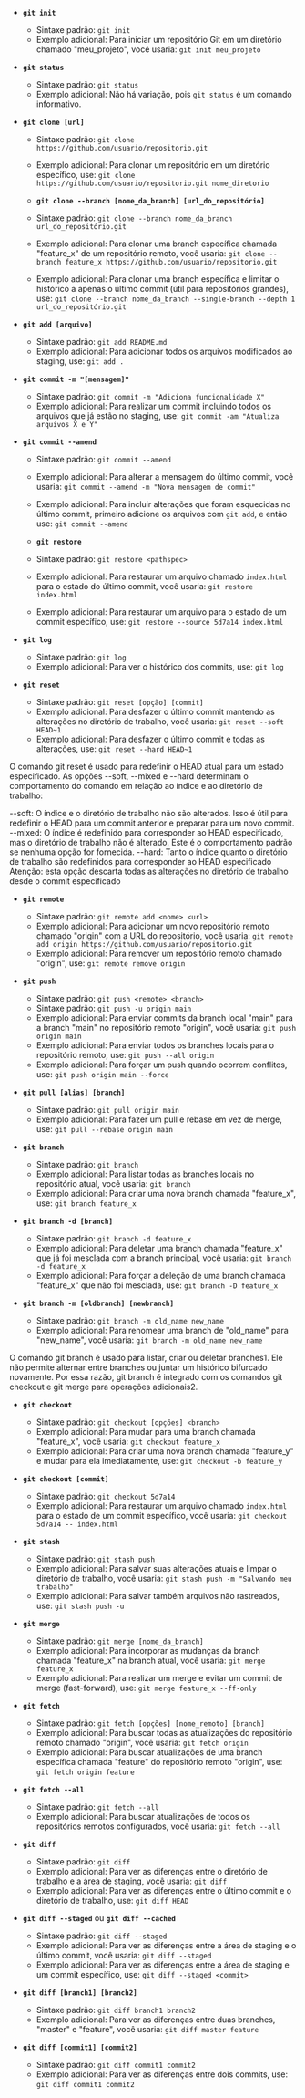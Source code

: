 - **`git init`**
  - Sintaxe padrão: `git init`
  - Exemplo adicional: Para iniciar um repositório Git em um diretório chamado "meu_projeto", você usaria: `git init meu_projeto`

- **`git status`**
  - Sintaxe padrão: `git status`
  - Exemplo adicional: Não há variação, pois `git status` é um comando informativo.

- **`git clone [url]`**
  - Sintaxe padrão: `git clone https://github.com/usuario/repositorio.git`
  - Exemplo adicional: Para clonar um repositório em um diretório específico, use: `git clone https://github.com/usuario/repositorio.git nome_diretorio`
  
  - **`git clone --branch [nome_da_branch] [url_do_repositório]`**
  - Sintaxe padrão: `git clone --branch nome_da_branch url_do_repositório.git`
  - Exemplo adicional: Para clonar uma branch específica chamada "feature_x" de um repositório remoto, você usaria: `git clone --branch feature_x https://github.com/usuario/repositorio.git`
  - Exemplo adicional: Para clonar uma branch específica e limitar o histórico a apenas o último commit (útil para repositórios grandes), use: `git clone --branch nome_da_branch --single-branch --depth 1 url_do_repositório.git`

- **`git add [arquivo]`**
  - Sintaxe padrão: `git add README.md`
  - Exemplo adicional: Para adicionar todos os arquivos modificados ao staging, use: `git add .`

- **`git commit -m "[mensagem]"`**
  - Sintaxe padrão: `git commit -m "Adiciona funcionalidade X"`
  - Exemplo adicional: Para realizar um commit incluindo todos os arquivos que já estão no staging, use: `git commit -am "Atualiza arquivos X e Y"`

- **`git commit --amend`**
  - Sintaxe padrão: `git commit --amend`
  - Exemplo adicional: Para alterar a mensagem do último commit, você usaria: `git commit --amend -m "Nova mensagem de commit"`
  - Exemplo adicional: Para incluir alterações que foram esquecidas no último commit, primeiro adicione os arquivos com `git add`, e então use: `git commit --amend`

  
  - **`git restore`**
  - Sintaxe padrão: `git restore <pathspec>`
  - Exemplo adicional: Para restaurar um arquivo chamado `index.html` para o estado do último commit, você usaria: `git restore index.html`
  - Exemplo adicional: Para restaurar um arquivo para o estado de um commit específico, use: `git restore --source 5d7a14 index.html`

- **`git log`**
  - Sintaxe padrão: `git log`
  - Exemplo adicional: Para ver o histórico dos commits, use: `git log`

- **`git reset`**
  - Sintaxe padrão: `git reset [opção] [commit]`
  - Exemplo adicional: Para desfazer o último commit mantendo as alterações no diretório de trabalho, você usaria: `git reset --soft HEAD~1`
  - Exemplo adicional: Para desfazer o último commit e todas as alterações, use: `git reset --hard HEAD~1`

O comando git reset é usado para redefinir o HEAD atual para um estado especificado. As opções --soft, --mixed e --hard determinam o comportamento do comando em relação ao índice e ao diretório de trabalho:

--soft: O índice e o diretório de trabalho não são alterados. Isso é útil para redefinir o HEAD para um commit anterior e preparar para um novo commit.
--mixed: O índice é redefinido para corresponder ao HEAD especificado, mas o diretório de trabalho não é alterado. Este é o comportamento padrão se nenhuma opção for fornecida.
--hard: Tanto o índice quanto o diretório de trabalho são redefinidos para corresponder ao HEAD especificado
Atenção: esta opção descarta todas as alterações no diretório de trabalho desde o commit especificado

- **`git remote`**
  - Sintaxe padrão: `git remote add <nome> <url>`
  - Exemplo adicional: Para adicionar um novo repositório remoto chamado "origin" com a URL do repositório, você usaria: `git remote add origin https://github.com/usuario/repositorio.git`
  - Exemplo adicional: Para remover um repositório remoto chamado "origin", use: `git remote remove origin`  
  
- **`git push`**
  - Sintaxe padrão: `git push <remote> <branch>`
  - Sintaxe padrão: `git push -u origin main`
  - Exemplo adicional: Para enviar commits da branch local "main" para a branch "main" no repositório remoto "origin", você usaria: `git push origin main`
  - Exemplo adicional: Para enviar todos os branches locais para o repositório remoto, use: `git push --all origin`
  - Exemplo adicional: Para forçar um push quando ocorrem conflitos, use: `git push origin main --force`

- **`git pull [alias] [branch]`**
  - Sintaxe padrão: `git pull origin main`
  - Exemplo adicional: Para fazer um pull e rebase em vez de merge, use: `git pull --rebase origin main`

- **`git branch`**
  - Sintaxe padrão: `git branch`
  - Exemplo adicional: Para listar todas as branches locais no repositório atual, você usaria: `git branch`
  - Exemplo adicional: Para criar uma nova branch chamada "feature_x", use: `git branch feature_x`

- **`git branch -d [branch]`**
  - Sintaxe padrão: `git branch -d feature_x`
  - Exemplo adicional: Para deletar uma branch chamada "feature_x" que já foi mesclada com a branch principal, você usaria: `git branch -d feature_x`
  - Exemplo adicional: Para forçar a deleção de uma branch chamada "feature_x" que não foi mesclada, use: `git branch -D feature_x`

- **`git branch -m [oldbranch] [newbranch]`**
  - Sintaxe padrão: `git branch -m old_name new_name`
  - Exemplo adicional: Para renomear uma branch de "old_name" para "new_name", você usaria: `git branch -m old_name new_name`

O comando git branch é usado para listar, criar ou deletar branches1. Ele não permite alternar entre branches ou juntar um histórico bifurcado novamente. Por essa razão, git branch é integrado com os comandos git checkout e git merge para operações adicionais2.

- **`git checkout`**
  - Sintaxe padrão: `git checkout [opções] <branch>`
  - Exemplo adicional: Para mudar para uma branch chamada "feature_x", você usaria: `git checkout feature_x`
  - Exemplo adicional: Para criar uma nova branch chamada "feature_y" e mudar para ela imediatamente, use: `git checkout -b feature_y`

- **`git checkout [commit]`**
  - Sintaxe padrão: `git checkout 5d7a14`
  - Exemplo adicional: Para restaurar um arquivo chamado `index.html` para o estado de um commit específico, você usaria: `git checkout 5d7a14 -- index.html`

- **`git stash`**
  - Sintaxe padrão: `git stash push`
  - Exemplo adicional: Para salvar suas alterações atuais e limpar o diretório de trabalho, você usaria: `git stash push -m "Salvando meu trabalho"`
  - Exemplo adicional: Para salvar também arquivos não rastreados, use: `git stash push -u`

- **`git merge`**
  - Sintaxe padrão: `git merge [nome_da_branch]`
  - Exemplo adicional: Para incorporar as mudanças da branch chamada "feature_x" na branch atual, você usaria: `git merge feature_x`
  - Exemplo adicional: Para realizar um merge e evitar um commit de merge (fast-forward), use: `git merge feature_x --ff-only`

- **`git fetch`**
  - Sintaxe padrão: `git fetch [opções] [nome_remoto] [branch]`
  - Exemplo adicional: Para buscar todas as atualizações do repositório remoto chamado "origin", você usaria: `git fetch origin`
  - Exemplo adicional: Para buscar atualizações de uma branch específica chamada "feature" do repositório remoto "origin", use: `git fetch origin feature`

- **`git fetch --all`**
  - Sintaxe padrão: `git fetch --all`
  - Exemplo adicional: Para buscar atualizações de todos os repositórios remotos configurados, você usaria: `git fetch --all`

- **`git diff`**
  - Sintaxe padrão: `git diff`
  - Exemplo adicional: Para ver as diferenças entre o diretório de trabalho e a área de staging, você usaria: `git diff`
  - Exemplo adicional: Para ver as diferenças entre o último commit e o diretório de trabalho, use: `git diff HEAD`

- **`git diff --staged`** ou **`git diff --cached`**
  - Sintaxe padrão: `git diff --staged`
  - Exemplo adicional: Para ver as diferenças entre a área de staging e o último commit, você usaria: `git diff --staged`
  - Exemplo adicional: Para ver as diferenças entre a área de staging e um commit específico, use: `git diff --staged <commit>`

- **`git diff [branch1] [branch2]`**
  - Sintaxe padrão: `git diff branch1 branch2`
  - Exemplo adicional: Para ver as diferenças entre duas branches, "master" e "feature", você usaria: `git diff master feature`

- **`git diff [commit1] [commit2]`**
  - Sintaxe padrão: `git diff commit1 commit2`
  - Exemplo adicional: Para ver as diferenças entre dois commits, use: `git diff commit1 commit2`